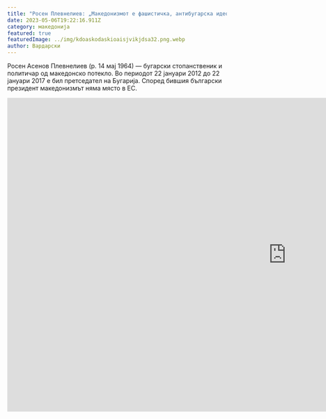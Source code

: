 ```yaml
---
title: "Росен Плевнелиев: „Македонизмот е фашистичка, антибугарска идеологија“"
date: 2023-05-06T19:22:16.911Z
category: македонија
featured: true
featuredImage: ../img/kdoaskodaskioaisjvikjdsa32.png.webp
author: Вардарски
---
```


Росен Асенов Плевнелиев (р. 14 мај 1964) — бугарски стопанственик и политичар од македонско потекло. Во периодот 22 јануари 2012 до 22 јануари 2017 е бил претседател на Бугарија.
Според бившия български президент македонизмът няма място в ЕС.

<iframe width="1280" height="720" src="https://www.youtube.com/embed/XI7fIZu2mmU" title="Росен Плевнелиев: „Македонизмът е една фашистка, антибългарска идеология“" frameborder="0" allow="accelerometer; autoplay; clipboard-write; encrypted-media; gyroscope; picture-in-picture; web-share" allowfullscreen></iframe>
